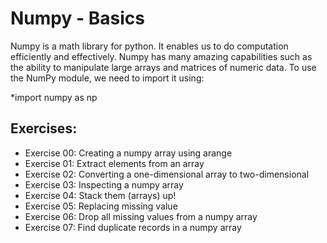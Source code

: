 # Numpy - Basics

Numpy is a math library for python. It enables us to do computation efficiently and
effectively. Numpy has many amazing capabilities such as the ability to manipulate
large arrays and matrices of numeric data.
To use the NumPy module, we need to import it using:

  *import numpy as np
  
## Exercises:

* Exercise 00: Creating a numpy array using arange
* Exercise 01: Extract elements from an array
* Exercise 02: Converting a one-dimensional array to two-dimensional
* Exercise 03: Inspecting a numpy array
* Exercise 04: Stack them (arrays) up!
* Exercise 05: Replacing missing value
* Exercise 06: Drop all missing values from a numpy array
* Exercise 07: Find duplicate records in a numpy array
